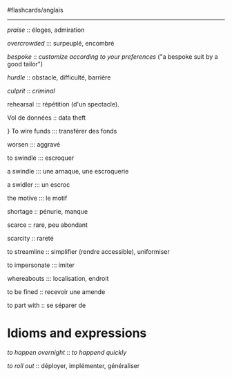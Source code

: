 #flashcards/anglais

----

_praise_ :: éloges, admiration
<!--SR:!2023-02-03,78,250-->

_overcrowded_ ::: surpeuplé, encombré
<!--SR:!2023-07-29,230,310!2023-05-14,154,288-->

_bespoke_ :: _customize according to your preferences_ ("a bespoke suit by a good tailor")
<!--SR:!2023-02-16,84,270-->

_hurdle_ :: obstacle, difficulté, barrière
<!--SR:!2023-04-14,124,250-->

*culprit* :: *criminal*
<!--SR:!2023-01-15,7,188-->

rehearsal ::: répétition (d'un spectacle).
<!--SR:!2023-04-08,90,248!2023-03-04,63,248-->

Vol de données :: data theft
<!--SR:!2023-05-27,147,308-->
}
To wire funds ::: transférer des fonds
<!--SR:!2023-02-10,41,229!2023-01-30,22,245-->

worsen ::: aggravé
<!--SR:!2023-04-23,105,289!2023-03-01,60,229-->

to swindle ::: escroquer
<!--SR:!2023-01-22,22,209!2023-01-14,3,169-->

a swindle ::: une arnaque, une escroquerie
<!--SR:!2023-02-14,45,229!2023-02-15,46,229-->

a swidler ::: un escroc
<!--SR:!2023-02-11,42,229!2023-02-12,43,229-->

the motive ::: le motif
<!--SR:!2023-01-25,25,249!2023-04-16,98,269-->

shortage :: pénurie, manque
<!--SR:!2023-03-21,72,269-->

scarce :: rare, peu abondant
<!--SR:!2023-01-21,13,229-->

scarcity :: rareté
<!--SR:!2023-01-27,27,229-->

to streamline :: simplifier (rendre accessible), uniformiser
<!--SR:!2023-01-12,1,224-->

to impersonate ::: imiter
<!--SR:!2023-01-12,1,224!2023-01-13,2,244-->

whereabouts ::: localisation, endroit
<!--SR:!2023-01-17,6,244!2023-01-23,12,264-->

to be fined :: recevoir une amende
<!--SR:!2023-01-12,1,204-->

to part with :: se séparer de
<!--SR:!2023-01-15,4,224-->

# Idioms and expressions

_to happen overnight_ :: _to happend quickly_
<!--SR:!2023-03-19,122,290-->

_to roll out_ :: déployer, implémenter, généraliser
<!--SR:!2023-01-20,12,150-->

